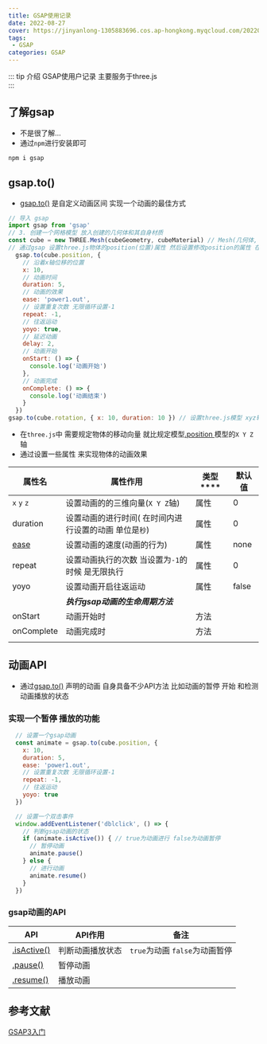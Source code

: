 ```yaml
---
title: GSAP使用记录
date: 2022-08-27
cover: https://jinyanlong-1305883696.cos.ap-hongkong.myqcloud.com/202208271859993.jpg
tags:
 - GSAP
categories: GSAP
---
```


::: tip 介绍
GSAP使用户记录 主要服务于three.js<br>
:::

<!-- more -->

## 了解gsap

* 不是很了解...
* 通过`npm`进行安装即可

```bash
npm i gsap
```

## gsap.to()

* [gsap.to()](https://greensock.com/docs/v3/GSAP/gsap.to()) 是自定义动画区间 实现一个动画的最佳方式

```js
// 导入 gsap
import gsap from 'gsap'
// 3. 创建一个网格模型 放入创建的几何体和其自身材质
const cube = new THREE.Mesh(cubeGeometry, cubeMaterial) // Mesh(几何体, 纹理材质)
// 通过gsap 设置three.js物体的position(位置)属性 然后设置修改position的属性 在设置其移动的持续时间即可
  gsap.to(cube.position, {
    // 沿着x轴位移的位置
    x: 10,
    // 动画时间
    duration: 5,
    // 动画的效果
    ease: 'power1.out',
    // 设置重复次数 无限循环设置-1
    repeat: -1,
    // 往返运动
    yoyo: true,
    // 延迟动画
    delay: 2,
    // 动画开始
    onStart: () => {
      console.log('动画开始')
    },
    // 动画完成
    onComplete: () => {
      console.log('动画结束')
    }
  })
gsap.to(cube.rotation, { x: 10, duration: 10 }) // 设置three.js模型 xyz轴旋转
```

* 在`three.js`中 需要规定物体的移动向量 就比规定模型[.position ](https://threejs.org/docs/?q=ob#api/zh/core/Object3D.position) 模型的`X Y Z`轴
* 通过设置一些属性 来实现物体的动画效果

| **属性名**                                  | **属性作用**                                           | 类型**** | **默认值** |
| ------------------------------------------- | ------------------------------------------------------ | -------- | ---------- |
| `x` `y` `z`                                 | 设置动画的的三维向量(`X Y Z`轴)                        | 属性     | 0          |
| duration                                    | 设置动画的进行时间( 在时间内进行设置的动画 单位是`秒`) | 属性     | 0          |
| [ease](https://greensock.com/docs/v3/Eases) | 设置动画的速度(动画的行为)                             | 属性     | none       |
| repeat                                      | 设置动画执行的次数 当设置为`-1`的时候 是无限执行       | 属性     | 0          |
| yoyo                                        | 设置动画开启往返运动                                   | 属性     | false      |
|                                             | ***执行gsap动画的生命周期方法***                       |          |            |
| onStart                                     | 动画开始时                                             | 方法     |            |
| onComplete                                  | 动画完成时                                             | 方法     |            |
|                                             |                                                        |          |            |

## 动画API

* 通过[gsap.to()](https://greensock.com/docs/v3/GSAP/gsap.to()) 声明的动画 自身具备不少API方法 比如动画的暂停 开始 和检测动画播放的状态

### **实现一个暂停 播放的功能**

```js
  // 设置一个gsap动画
  const animate = gsap.to(cube.position, {
    x: 10,
    duration: 5,
    ease: 'power1.out',
    // 设置重复次数 无限循环设置-1
    repeat: -1,
    // 往返运动
    yoyo: true
  })

  // 设置一个双击事件
  window.addEventListener('dblclick', () => {
    // 判断gsap动画的状态
    if (animate.isActive()) { // true为动画进行 false为动画暂停
      // 暂停动画
      animate.pause()
    } else {
      // 进行动画
      animate.resume()
    }
  })
```

### **gsap动画的API**

| **API**                                                      | **API作用**      | **备注**                       |
| ------------------------------------------------------------ | ---------------- | ------------------------------ |
| [.isActive()](https://greensock.com/docs/v3/GSAP/Tween/isActive()) | 判断动画播放状态 | `true`为动画 `false`为动画暂停 |
| [.pause()](https://www.tweenmax.com.cn/api/tweenmax/isActive()) | 暂停动画         |                                |
| [.resume()](https://greensock.com/docs/v3/GSAP/Tween/resume()) | 播放动画         |                                |



## 参考文献

[GSAP3入门](https://juejin.cn/post/7041862990622605349)

